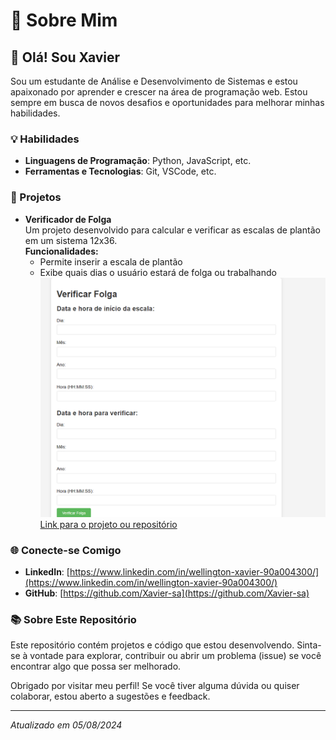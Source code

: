 # 🚀 Sobre Mim

## 👋 Olá! Sou Xavier

Sou um estudante de Análise e Desenvolvimento de Sistemas e estou apaixonado por aprender e crescer na área de programação web. Estou sempre em busca de novos desafios e oportunidades para melhorar minhas habilidades.

### 💡 Habilidades

- **Linguagens de Programação**: Python, JavaScript, etc.
- **Ferramentas e Tecnologias**: Git, VSCode, etc.

### 📁 Projetos

- **Verificador de Folga**  
  Um projeto desenvolvido para calcular e verificar as escalas de plantão em um sistema 12x36.  
  **Funcionalidades:**
  - Permite inserir a escala de plantão
  - Exibe quais dias o usuário estará de folga ou trabalhando  
  ![Captura de Tela](imagem_2024-08-05_172128182.png)  
  [Link para o projeto ou repositório](https://github.com/Xavier-sa/EscalaPlant-o12x36)

### 🌐 Conecte-se Comigo

- **LinkedIn**: [https://www.linkedin.com/in/wellington-xavier-90a004300/](https://www.linkedin.com/in/wellington-xavier-90a004300/)
- **GitHub**: [https://github.com/Xavier-sa](https://github.com/Xavier-sa)

### 📚 Sobre Este Repositório

Este repositório contém projetos e código que estou desenvolvendo. Sinta-se à vontade para explorar, contribuir ou abrir um problema (issue) se você encontrar algo que possa ser melhorado.

Obrigado por visitar meu perfil! Se você tiver alguma dúvida ou quiser colaborar, estou aberto a sugestões e feedback.

---

*Atualizado em 05/08/2024*
